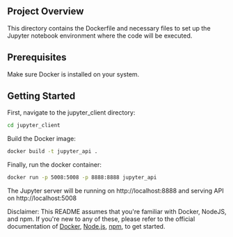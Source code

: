 
## Project Overview

This directory contains the Dockerfile and necessary files to set up the Jupyter notebook environment where the code will be executed.

## Prerequisites

Make sure Docker is installed on your system.

## Getting Started

First, navigate to the jupyter_client directory:

```bash
cd jupyter_client
```

Build the Docker image:

```bash
docker build -t jupyter_api .
```

Finally, run the docker container:

```bash
docker run -p 5008:5008 -p 8888:8888 jupyter_api
```

The Jupyter server will be running on http://localhost:8888 and serving API on http://localhost:5008

Disclaimer: This README assumes that you're familiar with Docker, NodeJS, and npm. If you're new to any of these, please refer to the official documentation of [Docker](https://www.docker.com/), [Node.js](https://nodejs.org/), [npm](https://www.npmjs.com/), to get started.
